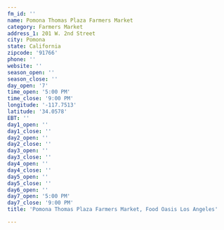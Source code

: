 ```yaml
---
fm_id: ''
name: Pomona Thomas Plaza Farmers Market
category: Farmers Market
address_1: 201 W. 2nd Street
city: Pomona
state: California
zipcode: '91766'
phone: ''
website: ''
season_open: ''
season_close: ''
day_open: '7'
time_open: '5:00 PM'
time_close: '9:00 PM'
longitude: '-117.7513'
latitude: '34.0578'
EBT: ''
day1_open: ''
day1_close: ''
day2_open: ''
day2_close: ''
day3_open: ''
day3_close: ''
day4_open: ''
day4_close: ''
day5_open: ''
day5_close: ''
day6_open: ''
day7_open: '5:00 PM'
day7_close: '9:00 PM'
title: 'Pomona Thomas Plaza Farmers Market, Food Oasis Los Angeles'

---
```

